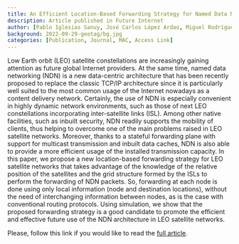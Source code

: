 ```yaml
---
title: An Efficient Location-Based Forwarding Strategy for Named Data Networking and LEO Satellite Communications
description: Article published in Future Internet
author: [Pablo Iglesias Sanuy, José Carlos López Ardao, Miguel Rodríguez Pérez, Sergio Herrería Alonso, Andrés Suárez González, Raúl F. Rodríguez Rubio]
background: 2022-09-29-geotag/bg.jpg
categories: [Publication, Journal, MAC, Access Link]
---
```

Low Earth orbit (LEO) satellite constellations are increasingly gaining attention as future global Internet providers. At the same time, named data networking (NDN) is a new data-centric architecture that has been recently proposed to replace the classic TCP/IP architecture since it is particularly well suited to the most common usage of the Internet nowadays as a content delivery network. Certainly, the use of NDN is especially convenient in highly dynamic network environments, such as those of next LEO constellations incorporating inter-satellite links (ISL). Among other native facilities, such as inbuilt security, NDN readily supports the mobility of clients, thus helping to overcome one of the main problems raised in LEO satellite networks. Moreover, thanks to a stateful forwarding plane with support for multicast transmission and inbuilt data caches, NDN is also able to provide a more efficient usage of the installed transmission capacity. In this paper, we propose a new location-based forwarding strategy for LEO satellite networks that takes advantage of the knowledge of the relative position of the satellites and the grid structure formed by the ISLs to perform the forwarding of NDN packets. So, forwarding at each node is done using only local information (node and destination locations), without the need of interchanging information between nodes, as is the case with conventional routing protocols. Using simulation, we show that the proposed forwarding strategy is a good candidate to promote the efficient and effective future use of the NDN architecture in LEO satellite networks. 

Please, follow this link if you would like to read the [full article](https://doi.org/10.3390/fi14100285).
